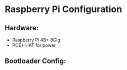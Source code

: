 # Raspberry Pi Configuration

## Hardware:

* Raspberry Pi 4B+ 8Gig
* POE+ HAT for power

## Bootloader Config:

